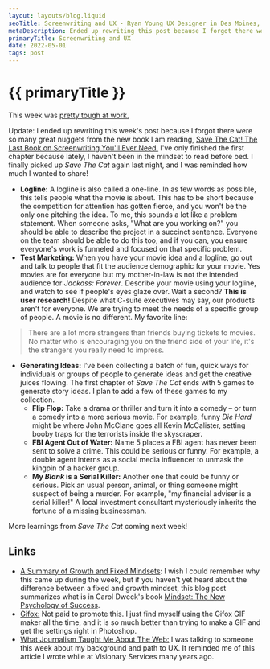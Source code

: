 ```yaml
---
layout: layouts/blog.liquid
seoTitle: Screenwriting and UX - Ryan Young UX Designer in Des Moines, Iowa
metaDescription: Ended up rewriting this post because I forgot there were so many great nuggets from the new book I am reading!
primaryTitle: Screenwriting and UX
date: 2022-05-01
tags: post
---
```


# {{ primaryTitle }}
This week was <a href="https://www.kcci.com/article/iowa-citing-economic-retail-industry-challenges-hy-vee-asks-500-corporate-employees-switch-to-retail/39839406" target="_blank">pretty tough at work.</a>

Update: I ended up rewriting this week's post because I forgot there were so many great nuggets from the new book I am reading, <a target="_blank" href="https://www.amazon.com/Save-Last-Book-Screenwriting-Youll/dp/1932907009/ref=sr_1_1">Save The Cat! The Last Book on Screenwriting You'll Ever Need.</a> I've only finished the first chapter because lately, I haven't been in the mindset to read before bed. I finally picked up *Save The Cat* again last night, and I was reminded how much I wanted to share!

- **Logline:** A logline is also called a one-line. In as few words as possible, this tells people what the movie is about. This has to be short because the competition for attention has gotten fierce, and you won't be the only one pitching the idea. To me, this sounds a lot like a problem statement. When someone asks, "What are you working on?" you should be able to describe the project in a succinct sentence. Everyone on the team should be able to do this too, and if you can, you ensure everyone's work is funneled and focused on that specific problem.
- **Test Marketing:** When you have your movie idea and a logline, go out and talk to people that fit the audience demographic for your movie. Yes movies are for everyone but my mother-in-law is not the intended audience for *Jackass: Forever*. Describe your movie using your logline, and watch to see if people's eyes glaze over. Wait a second? **This is user research!** Despite what C-suite executives may say, our products aren't for everyone. We are trying to meet the needs of a specific group of people. A movie is no different. My favorite line:
> There are a lot more strangers than friends buying tickets to movies. No matter who is encouraging you on the friend side of your life, it's the strangers you really need to impress.
- **Generating Ideas:** I’ve been collecting a batch of fun, quick ways for individuals or groups of people to generate ideas and get the creative juices flowing. The first chapter of *Save The Cat* ends with 5 games to generate story ideas. I plan to add a few of these games to my collection.
	- **Flip Flop:** Take a drama or thriller and turn it into a comedy – or turn a comedy into a more serious movie. For example, funny *Die Hard* might be where John McClane goes all Kevin McCalister, setting booby traps for the terrorists inside the skyscraper. 
	- **FBI Agent Out of Water:** Name 5 places a FBI agent has never been sent to solve a crime. This could be serious or funny. For example, a double agent interns as a social media influencer to unmask the kingpin of a hacker group. 
	- **My *Blank* is a Serial Killer:** Another one that could be funny or serious. Pick an usual person, animal, or thing someone might suspect of being a murder. For example, "my financial adviser is a serial killer!" A local investment consultant mysteriously inherits the fortune of a missing businessman. 

More learnings from *Save The Cat* coming next week!

## Links
- <a href="https://fs.blog/carol-dweck-mindset//" target="_blank">A Summary of Growth and Fixed Mindsets</a>: I wish I could remember why this came up during the week, but if you haven't yet heard about the difference between a fixed and growth mindset, this blog post summarizes what is in Carol Dweck's book <a href="https://www.amazon.com/gp/product/0345472322/ref=as_li_qf_sp_asin_il_tl" target="_blank">Mindset: The New Psychology of Success</a>.
- <a href="https://gifox.io/" target="_blank">Gifox:</a> Not paid to promote this. I just find myself using the Gifox GIF maker all the time, and it is so much better than trying to make a GIF and get the settings right in Photoshop.
- <a href="https://visionary.com/blog/what-journalism-taught-me-about-the-web/" target="_blank">What Journalism Taught Me About The Web:</a> I was talking to someone this week about my background and path to UX. It reminded me of this article I wrote while at Visionary Services many years ago.